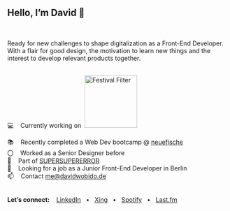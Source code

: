 ## Hello, I’m David 👋

<br>

Ready for new challenges to shape digitalization as a Front-End Developer. With a flair for good design, the motivation to learn new things and the interest to develop relevant products together.
<br>

<br>
💻 &nbsp; &nbsp;Currently working on &nbsp;<a href="https://github.com/davidwobido/festival-filter" target="blank"><img src="https://davidwobido.de/img/FF_Logo_large.svg" alt="Festival Filter"  width="120" /></a><br>

📚 &nbsp; &nbsp;Recently completed a Web Dev bootcamp @ [neuefische](https://www.neuefische.de/en)
<br>
〇 &nbsp; &nbsp;Worked as a Senior Designer before
<br>
🌟 &nbsp; &nbsp;Part of [SUPERSUPERERROR](https://www.supersupererror.works/)
<br>
👀 &nbsp; &nbsp;Looking for a job as a Junior
Front-End Developer in Berlin<br>
📫 &nbsp; &nbsp;Contact me@davidwobido.de
<br>
<br>

**Let’s connect:** &nbsp; &nbsp;<a href="https://www.linkedin.com/in/davidwobido/">LinkedIn</a> &nbsp; • &nbsp; <a href="https://www.xing.com/profile/David_Wobido/cv">Xing</a> &nbsp; • &nbsp; <a href="https://open.spotify.com/user/1122971697">Spotify</a> &nbsp; • &nbsp; <a href="https://www.last.fm/de/user/wobe_teh_Onsk"> Last.fm
